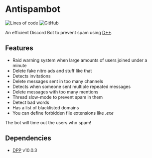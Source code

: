 # Antispambot

![Lines of code](https://img.shields.io/tokei/lines/github/Commandserver/Antispambot) 
![GitHub](https://img.shields.io/github/license/Commandserver/Antispambot) 

An efficient Discord Bot to prevent spam using [D++](https://github.com/brainboxdotcc/DPP).

## Features

- Raid warning system when large amounts of users joined under a minute
- Delete fake nitro ads and stuff like that
- Detects invitations
- Delete messages sent in too many channels
- Detects when someone sent multiple repeated messages
- Delete messages with too many mentions
- Thread slow-mode to prevent spam in them
- Detect bad words
- Has a list of blacklisted domains
- You can define forbidden file extensions like _.exe_

The bot will time out the users who spam!

## Dependencies

- [DPP](https://github.com/brainboxdotcc/DPP) v10.0.3

